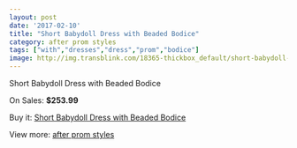 ```yaml
---
layout: post
date: '2017-02-10'
title: "Short Babydoll Dress with Beaded Bodice"
category: after prom styles
tags: ["with","dresses","dress","prom","bodice"]
image: http://img.transblink.com/18365-thickbox_default/short-babydoll-dress-with-beaded-bodice.jpg
---
```

Short Babydoll Dress with Beaded Bodice

On Sales: **$253.99**
<a href="https://www.transblink.com/en/after-prom-styles/5746-short-babydoll-dress-with-beaded-bodice.html"><amp-img layout="responsive" width="600" height="600" src="//img.transblink.com/18365-thickbox_default/short-babydoll-dress-with-beaded-bodice.jpg" alt="Short Babydoll Dress with Beaded Bodice 0" /></a>
<a href="https://www.transblink.com/en/after-prom-styles/5746-short-babydoll-dress-with-beaded-bodice.html"><amp-img layout="responsive" width="600" height="600" src="//img.transblink.com/18369-thickbox_default/short-babydoll-dress-with-beaded-bodice.jpg" alt="Short Babydoll Dress with Beaded Bodice 1" /></a>
<a href="https://www.transblink.com/en/after-prom-styles/5746-short-babydoll-dress-with-beaded-bodice.html"><amp-img layout="responsive" width="600" height="600" src="//img.transblink.com/18368-thickbox_default/short-babydoll-dress-with-beaded-bodice.jpg" alt="Short Babydoll Dress with Beaded Bodice 2" /></a>
<a href="https://www.transblink.com/en/after-prom-styles/5746-short-babydoll-dress-with-beaded-bodice.html"><amp-img layout="responsive" width="600" height="600" src="//img.transblink.com/18367-thickbox_default/short-babydoll-dress-with-beaded-bodice.jpg" alt="Short Babydoll Dress with Beaded Bodice 3" /></a>
<a href="https://www.transblink.com/en/after-prom-styles/5746-short-babydoll-dress-with-beaded-bodice.html"><amp-img layout="responsive" width="600" height="600" src="//img.transblink.com/18366-thickbox_default/short-babydoll-dress-with-beaded-bodice.jpg" alt="Short Babydoll Dress with Beaded Bodice 4" /></a>

Buy it: [Short Babydoll Dress with Beaded Bodice](https://www.transblink.com/en/after-prom-styles/5746-short-babydoll-dress-with-beaded-bodice.html "Short Babydoll Dress with Beaded Bodice")

View more: [after prom styles](https://www.transblink.com/en/55-after-prom-styles "after prom styles")